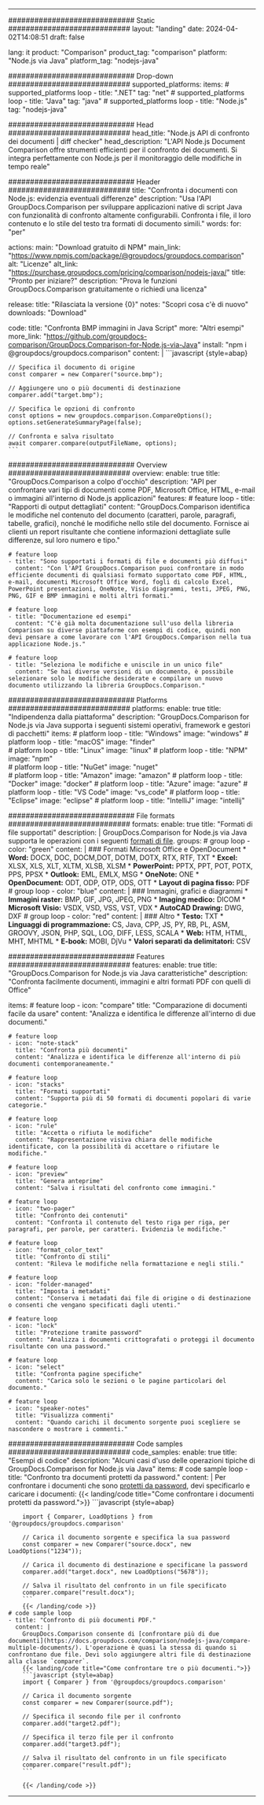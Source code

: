 
---
############################# Static ############################
layout: "landing"
date: 2024-04-02T14:08:51
draft: false

lang: it
product: "Comparison"
product_tag: "comparison"
platform: "Node.js via Java"
platform_tag: "nodejs-java"

############################# Drop-down ############################
supported_platforms:
  items:
    # supported_platforms loop
    - title: ".NET"
      tag: "net"
    # supported_platforms loop
    - title: "Java"
      tag: "java"
    # supported_platforms loop
    - title: "Node.js"
      tag: "nodejs-java"

############################# Head ############################
head_title: "Node.js API di confronto dei documenti | diff checker"
head_description: "L'API Node.js Document Comparison offre strumenti efficienti per il confronto dei documenti. Si integra perfettamente con Node.js per il monitoraggio delle modifiche in tempo reale"

############################# Header ############################
title: "Confronta i documenti con Node.js: evidenzia eventuali differenze"
description: "Usa l'API GroupDocs.Comparison per sviluppare applicazioni native di script Java con funzionalità di confronto altamente configurabili. Confronta i file, il loro contenuto e lo stile del testo tra formati di documento simili."
words:
  for: "per"

actions:
  main: "Download gratuito di NPM"
  main_link: "https://www.npmjs.com/package/@groupdocs/groupdocs.comparison"
  alt: "Licenze"
  alt_link: "https://purchase.groupdocs.com/pricing/comparison/nodejs-java/"
  title: "Pronto per iniziare?"
  description: "Prova le funzioni GroupDocs.Comparison gratuitamente o richiedi una licenza"

release:
  title: "Rilasciata la versione {0}"
  notes: "Scopri cosa c'è di nuovo"
  downloads: "Download"

code:
  title: "Confronta BMP immagini in Java Script"
  more: "Altri esempi"
  more_link: "https://github.com/groupdocs-comparison/GroupDocs.Comparison-for-Node.js-via-Java"
  install: "npm i @groupdocs/groupdocs.comparison"
  content: |
    ```javascript {style=abap}

    // Specifica il documento di origine
    const comparer = new Comparer("source.bmp");

    // Aggiungere uno o più documenti di destinazione
    comparer.add("target.bmp");

    // Specifica le opzioni di confronto
    const options = new groupdocs.comparison.CompareOptions();
    options.setGenerateSummaryPage(false);

    // Confronta e salva risultato
    await comparer.compare(outputFileName, options);
    ```

############################# Overview ############################
overview:
  enable: true
  title: "GroupDocs.Comparison a colpo d'occhio"
  description: "API per confrontare vari tipi di documenti come PDF, Microsoft Office, HTML, e-mail o immagini all'interno di Node.js applicazioni"
  features:
    # feature loop
    - title: "Rapporti di output dettagliati"
      content: "GroupDocs.Comparison identifica le modifiche nel contenuto del documento (caratteri, parole, paragrafi, tabelle, grafici), nonché le modifiche nello stile del documento. Fornisce ai clienti un report risultante che contiene informazioni dettagliate sulle differenze, sul loro numero e tipo."

    # feature loop
    - title: "Sono supportati i formati di file e documenti più diffusi"
      content: "Con l'API GroupDocs.Comparison puoi confrontare in modo efficiente documenti di qualsiasi formato supportato come PDF, HTML, e-mail, documenti Microsoft Office Word, fogli di calcolo Excel, PowerPoint presentazioni, OneNote, Visio diagrammi, testi, JPEG, PNG, PNG, GIF e BMP immagini e molti altri formati."

    # feature loop
    - title: "Documentazione ed esempi"
      content: "C'è già molta documentazione sull'uso della libreria Comparison su diverse piattaforme con esempi di codice, quindi non devi pensare a come lavorare con l'API GroupDocs.Comparison nella tua applicazione Node.js."

    # feature loop
    - title: "Seleziona le modifiche e uniscile in un unico file"
      content: "Se hai diverse versioni di un documento, è possibile selezionare solo le modifiche desiderate e compilare un nuovo documento utilizzando la libreria GroupDocs.Comparison."

############################# Platforms ############################
platforms:
  enable: true
  title: "Indipendenza dalla piattaforma"
  description: "GroupDocs.Comparison for Node.js via Java supporta i seguenti sistemi operativi, framework e gestori di pacchetti"
  items:
    # platform loop
    - title: "Windows"
      image: "windows"
    # platform loop
    - title: "macOS"
      image: "finder"      
    # platform loop
    - title: "Linux"
      image: "linux"
    # platform loop
    - title: "NPM"
      image: "npm"  
    # platform loop
    - title: "NuGet"
      image: "nuget"      
    # platform loop
    - title: "Amazon"
      image: "amazon"
    # platform loop
    - title: "Docker"
      image: "docker"
    # platform loop
    - title: "Azure"
      image: "azure"
    # platform loop
    - title: "VS Code"
      image: "vs_code"
    # platform loop
    - title: "Eclipse"
      image: "eclipse"
    # platform loop
    - title: "IntelliJ"
      image: "intellij"

############################# File formats ############################
formats:
  enable: true
  title: "Formati di file supportati"
  description: |
    GroupDocs.Comparison for Node.js via Java supporta le operazioni con i seguenti [formati di file](https://docs.groupdocs.com/comparison/nodejs-java/supported-document-formats/).
  groups:
    # group loop
    - color: "green"
      content: |
        ### Formati Microsoft Office e OpenDocument
        * **Word:** DOCX, DOC, DOCM,DOT, DOTM, DOTX, RTX, RTF, TXT
        * **Excel:** XLSX, XLS, XLT, XLTM, XLSB, XLSM
        * **PowerPoint:** PPTX, PPT, POT, POTX, PPS, PPSX
        * **Outlook:** EML, EMLX, MSG
        * **OneNote:** ONE
        * **OpenDocument:** ODT, ODP, OTP, ODS, OTT
        * **Layout di pagina fisso:** PDF        
    # group loop
    - color: "blue"
      content: |
        ### Immagini, grafici e diagrammi
        * **Immagini raster:** BMP, GIF, JPG, JPEG, PNG
        * **Imaging medico:** DICOM
        * **Microsoft Visio:** VSDX, VSD, VSS, VST, VDX
        * **AutoCAD Drawing:** DWG, DXF
      # group loop
    - color: "red"
      content: |
        ### Altro
        * **Testo:** TXT
        * **Linguaggi di programmazione:** CS, Java, CPP, JS, PY, RB, PL, ASM, GROOVY, JSON, PHP, SQL, LOG, DIFF, LESS, SCALA
        * **Web:** HTM, HTML, MHT, MHTML
        * **E-book:** MOBI, DjVu
        * **Valori separati da delimitatori:** CSV

############################# Features ############################
features:
  enable: true
  title: "GroupDocs.Comparison for Node.js via Java caratteristiche"
  description: "Confronta facilmente documenti, immagini e altri formati PDF con quelli di Office"

  items:
    # feature loop
    - icon: "compare"
      title: "Comparazione di documenti facile da usare"
      content: "Analizza e identifica le differenze all'interno di due documenti."

    # feature loop
    - icon: "note-stack"
      title: "Confronta più documenti"
      content: "Analizza e identifica le differenze all'interno di più documenti contemporaneamente."

    # feature loop
    - icon: "stacks"
      title: "Formati supportati"
      content: "Supporta più di 50 formati di documenti popolari di varie categorie."

    # feature loop
    - icon: "rule"
      title: "Accetta o rifiuta le modifiche"
      content: "Rappresentazione visiva chiara delle modifiche identificate, con la possibilità di accettare o rifiutare le modifiche."

    # feature loop
    - icon: "preview"
      title: "Genera anteprime"
      content: "Salva i risultati del confronto come immagini."

    # feature loop
    - icon: "two-pager"
      title: "Confronto dei contenuti"
      content: "Confronta il contenuto del testo riga per riga, per paragrafi, per parole, per caratteri. Evidenzia le modifiche."

    # feature loop
    - icon: "format_color_text"
      title: "Confronto di stili"
      content: "Rileva le modifiche nella formattazione e negli stili."

    # feature loop
    - icon: "folder-managed"
      title: "Imposta i metadati"
      content: "Conserva i metadati dai file di origine o di destinazione o consenti che vengano specificati dagli utenti."

    # feature loop
    - icon: "lock"
      title: "Protezione tramite password"
      content: "Analizza i documenti crittografati o proteggi il documento risultante con una password."

    # feature loop
    - icon: "select"
      title: "Confronta pagine specifiche"
      content: "Carica solo le sezioni o le pagine particolari del documento."

    # feature loop
    - icon: "speaker-notes"
      title: "Visualizza commenti"
      content: "Quando carichi il documento sorgente puoi scegliere se nascondere o mostrare i commenti."

############################# Code samples ############################
code_samples:
  enable: true
  title: "Esempi di codice"
  description: "Alcuni casi d'uso delle operazioni tipiche di GroupDocs.Comparison for Node.js via Java"
  items:
    # code sample loop
    - title: "Confronto tra documenti protetti da password."
      content: |
        Per confrontare i documenti che sono [protetti da password](https://docs.groupdocs.com/comparison/nodejs-java/load-password-protected-documents/), devi specificarlo e caricare i documenti:
        {{< landing/code title="Come confrontare i documenti protetti da password.">}}
        ```javascript {style=abap}

        import { Comparer, LoadOptions } from '@groupdocs/groupdocs.comparison'

        // Carica il documento sorgente e specifica la sua password
        const comparer = new Comparer("source.docx", new LoadOptions("1234"));

        // Carica il documento di destinazione e specificane la password
        comparer.add("target.docx", new LoadOptions("5678"));

        // Salva il risultato del confronto in un file specificato
        comparer.compare("result.docx");
        ```
        {{< /landing/code >}}
    # code sample loop
    - title: "Confronto di più documenti PDF."
      content: |
        GroupDocs.Comparison consente di [confrontare più di due documenti](https://docs.groupdocs.com/comparison/nodejs-java/compare-multiple-documents/). L'operazione è quasi la stessa di quando si confrontano due file. Devi solo aggiungere altri file di destinazione alla classe `comparer`.
        {{< landing/code title="Come confrontare tre o più documenti.">}}
        ```javascript {style=abap}
        import { Comparer } from '@groupdocs/groupdocs.comparison'

        // Carica il documento sorgente
        const comparer = new Comparer(source.pdf");

        // Specifica il secondo file per il confronto
        comparer.add("target2.pdf");

        // Specifica il terzo file per il confronto
        comparer.add("target3.pdf");

        // Salva il risultato del confronto in un file specificato
        comparer.compare("result.pdf");
        ```

        {{< /landing/code >}}

---